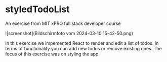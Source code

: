 # styledTodoList
An exercise from MIT xPRO full stack developer course

![screenshot](Bildschirmfoto vom 2024-03-10 15-42-50.png)

In this exercise we impemented React to render and edit a list of todos.
In terms of functionality you can add new todos or remove existing ones.
The focus of this exercise was on styling the app.

